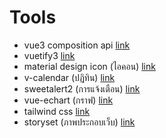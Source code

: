 # Tools
- vue3 composition api [link](https://vuejs.org/guide/introduction.html#what-is-vue)
- vuetify3 [link](https://next.vuetifyjs.com/en/getting-started/installation/)
- material design icon (ไอคอน) [link](https://materialdesignicons.com/)
- v-calendar (ปฏิทิน) [link](https://vcalendar.io/)
- sweetalert2 (การแจ้งเตือน) [link](https://sweetalert2.github.io/)
- vue-echart (กราฟ) [link](https://echarts.apache.org/examples/en/index.html#chart-type-scatter)
- tailwind css [link](https://tailwindcss.com/docs/installation)
- storyset (ภาพประกอบเว็บ) [link](https://storyset.com/online)
